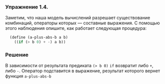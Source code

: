 ### Упражнение 1.4.

Заметим, что наша модель вычислений разрешает существование комбинаций, операторы которых — составные выражения. С помощью этого наблюдения опишите, как работает следующая процедура:

```scheme
  (define (a-plus-abs-b a b)
    ((if (> b 0) + -) a b))
```

### Решение
В зависимости от результата предиката `(> b 0)` `if` возвратит либо `+`, либо `-`.
Оператор подставится в выражение, результат которого вернет функция `a-plus-abs-b`